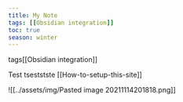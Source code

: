 ```yaml
---
title: My Note
tags: [[Obsidian integration]]
toc: true
season: winter
---
```


tags[[Obsidian integration]]

Test tseststste
[[How-to-setup-this-site]]

![[../assets/img/Pasted image 20211114201818.png]]